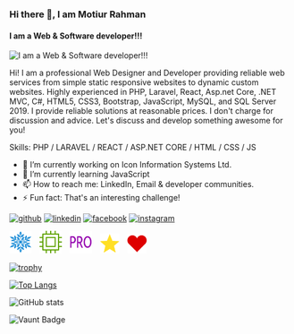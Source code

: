 ### Hi there 👋, I am Motiur Rahman
#### I am a Web & Software developer!!!
![I am a Web & Software developer!!!](https://arturssmirnovs.github.io/github-profile-readme-generator/images/banner.png)

Hi! I am a professional Web Designer and Developer providing reliable web services from simple static responsive websites to dynamic custom websites. Highly experienced in PHP, Laravel, React, Asp.net Core, .NET MVC, C#, HTML5, CSS3, Bootstrap, JavaScript, MySQL, and SQL Server 2019. I provide reliable solutions at reasonable prices. I don't charge for discussion and advice. Let's discuss and develop something awesome for you!

Skills: PHP / LARAVEL / REACT / ASP.NET CORE / HTML / CSS / JS

- 🔭 I’m currently working on Icon Information Systems Ltd. 
- 🌱 I’m currently learning JavaScript 
- 📫 How to reach me: LinkedIn, Email & developer communities. 
- ⚡ Fun fact: That's an interesting challenge! 


[<img src='https://cdn.jsdelivr.net/npm/simple-icons@3.0.1/icons/github.svg' alt='github' height='40'>](https://github.com/https://github.com/dev-cmt/)  [<img src='https://cdn.jsdelivr.net/npm/simple-icons@3.0.1/icons/linkedin.svg' alt='linkedin' height='40'>](https://www.linkedin.com/in/motiur.cmt/)  [<img src='https://cdn.jsdelivr.net/npm/simple-icons@3.0.1/icons/facebook.svg' alt='facebook' height='40'>](https://www.facebook.com/motiur.cmt)  [<img src='https://cdn.jsdelivr.net/npm/simple-icons@3.0.1/icons/instagram.svg' alt='instagram' height='40'>](https://www.instagram.com/motiur.cmt/)  

<a href='https://archiveprogram.github.com/'><img src='https://raw.githubusercontent.com/acervenky/animated-github-badges/master/assets/acbadge.gif' width='40' height='40'></a> <a href='https://docs.github.com/en/developers'><img src='https://raw.githubusercontent.com/acervenky/animated-github-badges/master/assets/devbadge.gif' width='40' height='40'></a> <a href='https://github.com/pricing'><img src='https://raw.githubusercontent.com/acervenky/animated-github-badges/master/assets/pro.gif' width='40' height='40'></a> <a href='https://stars.github.com/'><img src='https://raw.githubusercontent.com/acervenky/animated-github-badges/master/assets/starbadge.gif' width='35' height='35'></a> <a href='https://docs.github.com/en/github/supporting-the-open-source-community-with-github-sponsors'><img src='https://raw.githubusercontent.com/acervenky/animated-github-badges/master/assets/sponsorbadge.gif' width='35' height='35'></a> 

[![trophy](https://github-profile-trophy.vercel.app/?username=https://github.com/dev-cmt/)](https://github.com/ryo-ma/github-profile-trophy)

[![Top Langs](https://github-readme-stats.vercel.app/api/top-langs/?username=https://github.com/dev-cmt/)](https://github.com/anuraghazra/github-readme-stats)

![GitHub stats](https://github-readme-stats.vercel.app/api?username=https://github.com/dev-cmt/&show_icons=true)  

![Vaunt Badge](https://api.vaunt.dev/v1/github/entities/https://github.com/dev-cmt//contributions?format=svg&private=false)  

